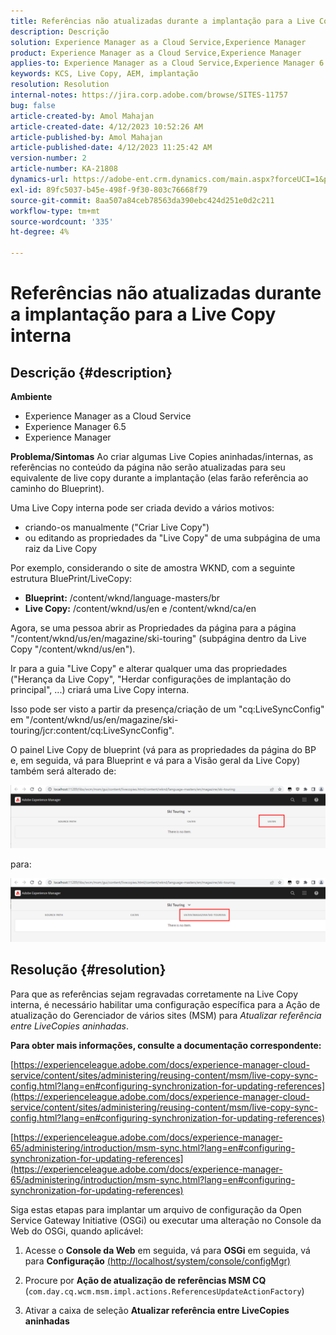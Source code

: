 ```yaml
---
title: Referências não atualizadas durante a implantação para a Live Copy interna
description: Descrição
solution: Experience Manager as a Cloud Service,Experience Manager
product: Experience Manager as a Cloud Service,Experience Manager
applies-to: Experience Manager as a Cloud Service,Experience Manager 6.5,Experience Manager
keywords: KCS, Live Copy, AEM, implantação
resolution: Resolution
internal-notes: https://jira.corp.adobe.com/browse/SITES-11757
bug: false
article-created-by: Amol Mahajan
article-created-date: 4/12/2023 10:52:26 AM
article-published-by: Amol Mahajan
article-published-date: 4/12/2023 11:25:42 AM
version-number: 2
article-number: KA-21808
dynamics-url: https://adobe-ent.crm.dynamics.com/main.aspx?forceUCI=1&pagetype=entityrecord&etn=knowledgearticle&id=fd589a19-20d9-ed11-a7c7-6045bd006149
exl-id: 89fc5037-b45e-498f-9f30-803c76668f79
source-git-commit: 8aa507a84ceb78563da390ebc424d251e0d2c211
workflow-type: tm+mt
source-wordcount: '335'
ht-degree: 4%

---
```


# Referências não atualizadas durante a implantação para a Live Copy interna

## Descrição {#description}

<b>Ambiente</b>
- Experience Manager as a Cloud Service
- Experience Manager 6.5
- Experience Manager

<b>Problema/Sintomas</b>
Ao criar algumas Live Copies aninhadas/internas, as referências no conteúdo da página não serão atualizadas para seu equivalente de live copy durante a implantação (elas farão referência ao caminho do Blueprint).

Uma Live Copy interna pode ser criada devido a vários motivos:

- criando-os manualmente (&quot;Criar Live Copy&quot;)
- ou editando as propriedades da &quot;Live Copy&quot; de uma subpágina de uma raiz da Live Copy




Por exemplo, considerando o site de amostra WKND, com a seguinte estrutura BluePrint/LiveCopy:

- <b>Blueprint:</b> /content/wknd/language-masters/br
- <b>Live Copy:</b> /content/wknd/us/en e /content/wknd/ca/en


Agora, se uma pessoa abrir as Propriedades da página para a página &quot;/content/wknd/us/en/magazine/ski-touring&quot; (subpágina dentro da Live Copy &quot;/content/wknd/us/en&quot;).

Ir para a guia &quot;Live Copy&quot; e alterar qualquer uma das propriedades (&quot;Herança da Live Copy&quot;, &quot;Herdar configurações de implantação do principal&quot;, ...) criará uma Live Copy interna.

Isso pode ser visto a partir da presença/criação de um &quot;cq:LiveSyncConfig&quot; em &quot;/content/wknd/us/en/magazine/ski-touring/jcr:content/cq:LiveSyncConfig&quot;.

O painel Live Copy de blueprint (vá para as propriedades da página do BP e, em seguida, vá para Blueprint e vá para a Visão geral da Live Copy) também será alterado de:

![](assets/___fe589a19-20d9-ed11-a7c7-6045bd006149___.png)

para:

![](assets/___00599a19-20d9-ed11-a7c7-6045bd006149___.png)




## Resolução {#resolution}


Para que as referências sejam regravadas corretamente na Live Copy interna, é necessário habilitar uma configuração específica para a Ação de atualização do Gerenciador de vários sites (MSM) para *Atualizar referência entre LiveCopies aninhadas*.

<b>Para obter mais informações, consulte a documentação correspondente:</b>

[https://experienceleague.adobe.com/docs/experience-manager-cloud-service/content/sites/administering/reusing-content/msm/live-copy-sync-config.html?lang=en#configuring-synchronization-for-updating-references](https://experienceleague.adobe.com/docs/experience-manager-cloud-service/content/sites/administering/reusing-content/msm/live-copy-sync-config.html?lang=en#configuring-synchronization-for-updating-references)

[https://experienceleague.adobe.com/docs/experience-manager-65/administering/introduction/msm-sync.html?lang=en#configuring-synchronization-for-updating-references](https://experienceleague.adobe.com/docs/experience-manager-65/administering/introduction/msm-sync.html?lang=en#configuring-synchronization-for-updating-references)



Siga estas etapas para implantar um arquivo de configuração da Open Service Gateway Initiative (OSGi) ou executar uma alteração no Console da Web do OSGi, quando aplicável:

1. Acesse o <b>Console da Web</b> em seguida, vá para <b>OSGi</b> em seguida, vá para <b>Configuração</b> [(http://localhost/system/console/configMgr)](http://localhost/system/console/configMgr)


2. Procure por <b>Ação de atualização de referências MSM CQ</b> (`com.day.cq.wcm.msm.impl.actions.ReferencesUpdateActionFactory`)


3. Ativar a caixa de seleção <b>Atualizar referência entre LiveCopies aninhadas</b>
